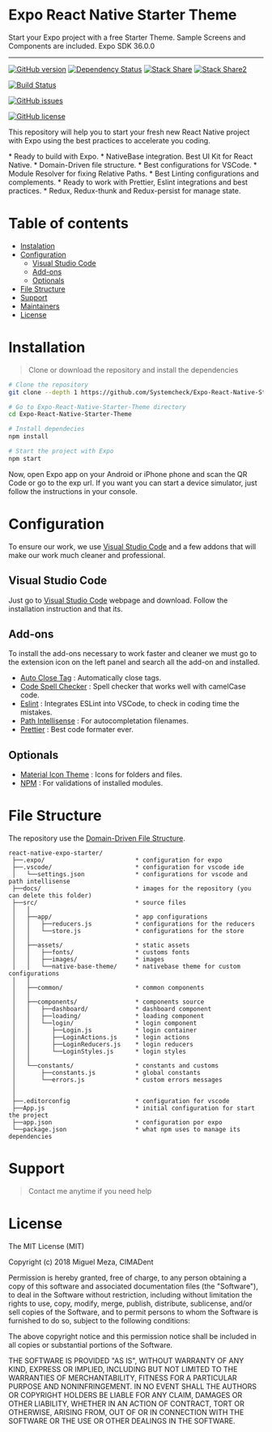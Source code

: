 # Expo React Native Starter Theme
 Start your Expo project with a free Starter Theme. Sample Screens and Components are included. Expo SDK 36.0.0
 

---

[![GitHub version](https://badge.fury.io/gh/Systemcheck%2FExpo-React-Native-Starter-Theme.svg)](https://badge.fury.io/gh/Systemcheck%2FExpo-React-Native-Starter-Theme)
[![Dependency Status](https://david-dm.org/Systemcheck/Expo-React-Native-Starter-Theme.svg)](https://david-dm.org/Systemcheck/Expo-React-Native-Starter-Theme.svg)
[![Stack Share](http://img.shields.io/badge/tech-expo-0690fa.svg?style=flat)](https://stackshare.io/boadude/react-native-expo-starter)
[![Stack Share2](https://img.shields.io/badge/tech-react--native-blue?style=flat)](https://stackshare.io/boadude/react-native-expo-starter)

[![Build Status](https://travis-ci.com/Systemcheck/Expo-React-Native-Starter-Theme.svg?branch=master)](https://travis-ci.com/Systemcheck/Expo-React-Native-Starter-Theme.svg)

[![GitHub issues](https://img.shields.io/github/issues/Systemcheck/Expo-React-Native-Starter-Theme)](https://github.com/Systemcheck/Expo-React-Native-Starter-Theme/issues)

[![GitHub license](https://img.shields.io/github/license/Systemcheck/Expo-React-Native-Starter-Theme)](https://github.com/Systemcheck/Expo-React-Native-Starter-Theme/blob/master/LICENSE)
<p>
This repository will help you to start your fresh new React Native project with Expo using the best practices to accelerate you coding.
</p>
* Ready to build with Expo.
* NativeBase integration. Best UI Kit for React Native.
* Domain-Driven file structure.
* Best configurations for VSCode.
* Module Resolver for fixing Relative Paths.
* Best Linting configurations and complements.
* Ready to work with Prettier, Eslint integrations and best practices.
* Redux, Redux-thunk and Redux-persist for manage state.

# Table of contents

* [Instalation](#instalation)
* [Configuration](#configuration)
  * [Visual Studio Code](#visual-studio-code)
  * [Add-ons](#add-ons)
  * [Optionals](#optionals)
* [File Structure](#file-structure)
* [Support](#support)
* [Maintainers](#maintainers)
* [License](#license)

# Installation

> Clone or download the repository and install the dependencies

```bash
# Clone the repository
git clone --depth 1 https://github.com/Systemcheck/Expo-React-Native-Starter-Theme.git

# Go to Expo-React-Native-Starter-Theme directory
cd Expo-React-Native-Starter-Theme

# Install dependecies
npm install

# Start the project with Expo
npm start
```

Now, open Expo app on your Android or iPhone phone and scan the QR Code or go to the exp url. If you want you can start a device simulator, just follow the instructions in your console.

# Configuration

To ensure our work, we use [Visual Studio Code](https://code.visualstudio.com/) and a few addons that will make our work much cleaner and professional.

## Visual Studio Code

Just go to [Visual Studio Code](https://code.visualstudio.com/) webpage and download. Follow the installation instruction and that its.

## Add-ons

To install the add-ons necessary to work faster and cleaner we must go to the extension icon on the left panel and search all the add-on and installed.

* [Auto Close Tag](https://marketplace.visualstudio.com/items?itemName=formulahendry.auto-close-tag) : Automatically close tags.
* [Code Spell Checker](https://marketplace.visualstudio.com/items?itemName=streetsidesoftware.code-spell-checker) : Spell checker that works well with camelCase code.
* [Eslint](https://marketplace.visualstudio.com/items?itemName=dbaeumer.vscode-eslint) : Integrates ESLint into VSCode, to check in coding time the mistakes.
* [Path Intellisense](https://marketplace.visualstudio.com/items?itemName=christian-kohler.path-intellisense) : For autocompletation filenames.
* [Prettier](https://marketplace.visualstudio.com/items?itemName=esbenp.prettier-vscode) : Best code formater ever.

## Optionals

* [Material Icon Theme](https://marketplace.visualstudio.com/items?itemName=PKief.material-icon-theme) : Icons for folders and files.
* [NPM](https://marketplace.visualstudio.com/items?itemName=eg2.vscode-npm-script) : For validations of installed modules.

# File Structure

The repository use the [Domain-Driven File Structure](https://medium.com/@hassan.djirdeh/domain-driven-react-redux-a474ecf7d126).

```
react-native-expo-starter/
 ├──.expo/                         * configuration for expo
 ├──.vscode/                       * configuration for vscode ide
 │   └──settings.json              * configurations for vscode and path intellisense
 ├──docs/                          * images for the repository (you can delete this folder)
 ├──src/                           * source files
 │   │
 │   ├──app/                       * app configurations
 │   │   ├──reducers.js            * configurations for the reducers
 │   │   └──store.js               * configurations for the store
 │   │
 │   ├──assets/                    * static assets
 │   │   ├──fonts/                 * customs fonts
 │   │   ├──images/                * images
 │   │   └──native-base-theme/     * nativebase theme for custom configurations
 │   │
 │   ├──common/                    * common components
 │   │
 │   ├──components/                * components source
 │   │   ├──dashboard/             * dashboard component
 │   │   ├──loading/               * loading component
 │   │   └──login/                 * login component
 │   │      ├──Login.js            * login container
 │   │      ├──LoginActions.js     * login actions
 │   │      ├──LoginReducers.js    * login reducers
 │   │      └──LoginStyles.js      * login styles
 │   │
 │   └──constants/                 * constants and customs
 │       ├──constants.js           * global constants
 │       └──errors.js              * custom errors messages
 │
 │
 ├──.editorconfig                  * configuration for vscode
 ├──App.js                         * initial configuration for start the project
 ├──app.json                       * configuration por expo
 └──package.json                   * what npm uses to manage its dependencies
```

# Support

> Contact me anytime if you need help

# License

The MIT License (MIT)

Copyright (c) 2018 Miguel Meza, CIMADent

Permission is hereby granted, free of charge, to any person obtaining a copy
of this software and associated documentation files (the "Software"), to deal
in the Software without restriction, including without limitation the rights
to use, copy, modify, merge, publish, distribute, sublicense, and/or sell
copies of the Software, and to permit persons to whom the Software is
furnished to do so, subject to the following conditions:

The above copyright notice and this permission notice shall be included in all
copies or substantial portions of the Software.

THE SOFTWARE IS PROVIDED "AS IS", WITHOUT WARRANTY OF ANY KIND, EXPRESS OR
IMPLIED, INCLUDING BUT NOT LIMITED TO THE WARRANTIES OF MERCHANTABILITY,
FITNESS FOR A PARTICULAR PURPOSE AND NONINFRINGEMENT. IN NO EVENT SHALL THE
AUTHORS OR COPYRIGHT HOLDERS BE LIABLE FOR ANY CLAIM, DAMAGES OR OTHER
LIABILITY, WHETHER IN AN ACTION OF CONTRACT, TORT OR OTHERWISE, ARISING FROM,
OUT OF OR IN CONNECTION WITH THE SOFTWARE OR THE USE OR OTHER DEALINGS IN THE
SOFTWARE.
